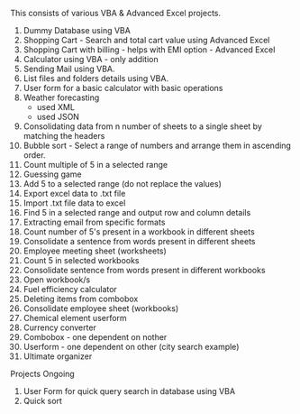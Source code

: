 
This consists of various VBA & Advanced Excel projects.

1. Dummy Database using VBA
2. Shopping Cart - Search and total cart value using Advanced Excel
3. Shopping Cart with billing - helps with EMI option - Advanced Excel
4. Calculator using VBA - only addition
5. Sending Mail using VBA.
6. List files and folders details using VBA.
7. User form for a basic calculator with basic operations
8. Weather forecasting
    -  used XML
    -  used JSON 
9. Consolidating data from n number of sheets to a single sheet by matching the headers
10. Bubble sort - Select a range of numbers and arrange them in ascending order.
11. Count multiple of 5 in a selected range
12. Guessing game
13. Add 5 to a selected range (do not replace the values)
14. Export excel data to .txt file
15. Import .txt file data to excel
16. Find 5 in a selected range and output row and column details
17. Extracting email from specific formats
18. Count number of 5's present in a workbook in different sheets
19. Consolidate a sentence from words present in different sheets
20. Employee meeting sheet (worksheets)
21. Count 5 in selected workbooks
22. Consolidate sentence from words present in different workbooks
23. Open workbook/s
24. Fuel efficiency calculator
25. Deleting items from combobox
26. Consolidate employee sheet (workbooks)
27. Chemical element userform
28. Currency converter
29. Combobox - one dependent on nother
30. Userform - one dependent on other (city search example)
31. Ultimate organizer

Projects Ongoing 

1. User Form for quick query search in database using VBA
2. Quick sort

